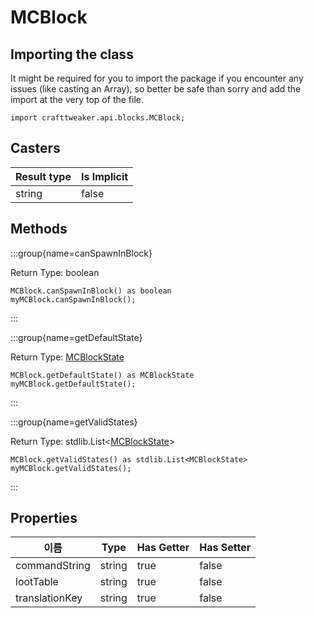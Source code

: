 # MCBlock

## Importing the class

It might be required for you to import the package if you encounter any issues (like casting an Array), so better be safe than sorry and add the import at the very top of the file.
```zenscript
import crafttweaker.api.blocks.MCBlock;
```


## Casters

| Result type | Is Implicit |
| ----------- | ----------- |
| string      | false       |

## Methods

:::group{name=canSpawnInBlock}

Return Type: boolean

```zenscript
MCBlock.canSpawnInBlock() as boolean
myMCBlock.canSpawnInBlock();
```

:::

:::group{name=getDefaultState}

Return Type: [MCBlockState](/vanilla/api/blocks/MCBlockState)

```zenscript
MCBlock.getDefaultState() as MCBlockState
myMCBlock.getDefaultState();
```

:::

:::group{name=getValidStates}

Return Type: stdlib.List&lt;[MCBlockState](/vanilla/api/blocks/MCBlockState)&gt;

```zenscript
MCBlock.getValidStates() as stdlib.List<MCBlockState>
myMCBlock.getValidStates();
```

:::


## Properties

| 이름             | Type   | Has Getter | Has Setter |
| -------------- | ------ | ---------- | ---------- |
| commandString  | string | true       | false      |
| lootTable      | string | true       | false      |
| translationKey | string | true       | false      |

